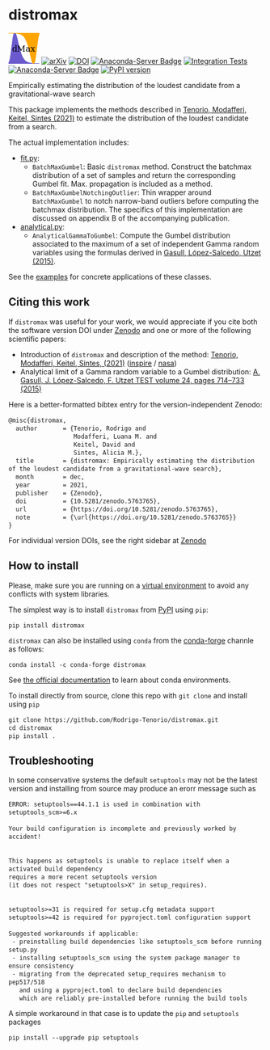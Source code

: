 # distromax
![](https://github.com/Rodrigo-Tenorio/distromax/blob/dc4ba4cf996fde5b51dc23a2611ce347e46c24c0/logo/distromax_logo.png)
[![arXiv](https://img.shields.io/badge/arXiv-2111.12032-b31b1b.svg)](https://arxiv.org/abs/2111.12032)
[![DOI](https://zenodo.org/badge/DOI/10.5281/zenodo.5763765.svg)](https://doi.org/10.5281/zenodo.5763765)
[![Anaconda-Server Badge](https://anaconda.org/conda-forge/distromax/badges/license.svg)](https://anaconda.org/conda-forge/distromax)
[![Integration Tests](https://github.com/Rodrigo-Tenorio/distromax/actions/workflows/tests.yml/badge.svg)](https://github.com/Rodrigo-Tenorio/distromax/actions/workflows/tests.yml)
[![Anaconda-Server Badge](https://anaconda.org/conda-forge/distromax/badges/version.svg)](https://anaconda.org/conda-forge/distromax)
[![PyPI version](https://badge.fury.io/py/distromax.svg)](https://badge.fury.io/py/distromax)

Empirically estimating the distribution of the loudest candidate from a gravitational-wave search

This package implements the methods described in [Tenorio, Modafferi, Keitel, Sintes (2021)](https://arxiv.org/abs/2111.12032)
to estimate the distribution of the loudest candidate from a search. 

The actual implementation includes:

- [fit.py](distromax/fit.py):
    - `BatchMaxGumbel`: Basic `distromax` method. Construct the batchmax distribution of a set of samples and 
    return the corresponding Gumbel fit. Max. propagation is included as a method.
    - `BatchMaxGumbelNotchingOutlier`: Thin wrapper around `BatchMaxGumbel` to notch narrow-band
    outliers before computing the batchmax distribution. The specifics of this implementation are discussed
    on appendix B of the accompanying publication. 
- [analytical.py](distromax/analytical.py):
    - `AnalyticalGammaToGumbel`: Compute the Gumbel distribution associated to the maximum of
    a set of independent Gamma random variables using the formulas derived 
    in [Gasull, López-Salcedo, Utzet (2015)](https://link.springer.com/article/10.1007%2Fs11749-015-0431-9).

See the [examples](examples) for concrete applications of these classes.

## Citing this work

If `distromax` was useful for your work, we would appreciate if you cite both the
software version DOI under [Zenodo](https://doi.org/10.5281/zenodo.5763765) 
and one or more of the following scientific papers:

- Introduction of `distromax` and description of the method: [Tenorio, Modafferi, Keitel, Sintes, (2021)](https://journals.aps.org/prd/abstract/10.1103/PhysRevD.105.044029) 
  ([inspire](https://inspirehep.net/literature/1974174) / [nasa](https://ui.adsabs.harvard.edu/abs/2021arXiv211112032T/abstract))
- Analytical limit of a Gamma random variable to a Gumbel distribution: 
[A. Gasull, J. López-Salcedo, F. Utzet TEST volume 24, pages 714–733 (2015)](https://link.springer.com/article/10.1007%2Fs11749-015-0431-9)

Here is a better-formatted bibtex entry for the version-independent Zenodo:
```
@misc{distromax,
  author       = {Tenorio, Rodrigo and
                  Modafferi, Luana M. and
                  Keitel, David and
                  Sintes, Alicia M.},
  title        = {distromax: Empirically estimating the distribution of the loudest candidate from a gravitational-wave search},
  month        = dec,
  year         = 2021,
  publisher    = {Zenodo},
  doi          = {10.5281/zenodo.5763765},
  url          = {https://doi.org/10.5281/zenodo.5763765},
  note         = {\url{https://doi.org/10.5281/zenodo.5763765}}
}
```
For individual version DOIs, see the right sidebar at [Zenodo](https://doi.org/10.5281/zenodo.5763765)

## How to install

Please, make sure you are running on a 
[virtual environment](https://docs.python.org/3/library/venv.html) to avoid
any conflicts with system libraries.

The simplest way is to install `distromax` from [PyPI](https://pypi.org/project/distromax/) using `pip`:
```
pip install distromax
```

`distromax` can also be installed using `conda` from the [conda-forge](https://conda-forge.org/#about)
channle as follows:
```
conda install -c conda-forge distromax
```
See [the official documentation](https://docs.conda.io/projects/conda/en/latest/user-guide/tasks/manage-environments.html)
to learn about conda environments.

To install directly from source, clone this repo with `git clone` and install using `pip`
```
git clone https://github.com/Rodrigo-Tenorio/distromax.git
cd distromax
pip install .
```

## Troubleshooting

In some conservative systems the default `setuptools` may not be the latest version and
installing from source may produce an erorr message such as
```
ERROR: setuptools==44.1.1 is used in combination with setuptools_scm>=6.x

Your build configuration is incomplete and previously worked by accident!


This happens as setuptools is unable to replace itself when a activated build dependency
requires a more recent setuptools version
(it does not respect "setuptools>X" in setup_requires).


setuptools>=31 is required for setup.cfg metadata support
setuptools>=42 is required for pyproject.toml configuration support

Suggested workarounds if applicable:
 - preinstalling build dependencies like setuptools_scm before running setup.py
 - installing setuptools_scm using the system package manager to ensure consistency
 - migrating from the deprecated setup_requires mechanism to pep517/518
   and using a pyproject.toml to declare build dependencies
   which are reliably pre-installed before running the build tools
```

A simple workaround in that case is to update the `pip` and `setuptools` packages
```
pip install --upgrade pip setuptools
```
